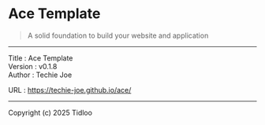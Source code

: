 # Ace Template
> A solid foundation to build your website and application
---

Title    : Ace Template  
Version  : v0.1.8  
Author   : Techie Joe  

URL      : https://techie-joe.github.io/ace/  

---

Copyright (c) 2025 Tidloo